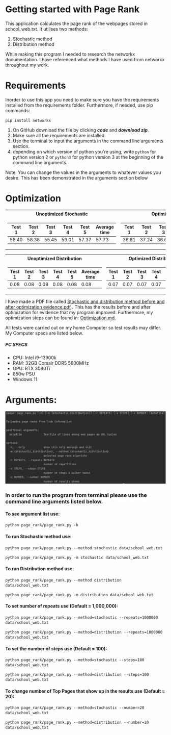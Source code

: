 Getting started with Page Rank
==============================
This application calculates the page rank of the webpages stored in school_web.txt.
It utilises two methods:
1) Stochastic method
2) Distribution method

While making this program I needed to research the networkx documentation. I have referenced what methods I have used 
from networkx throughout my work.

Requirements
===========

Inorder to use this app you need to make sure you have the requirements installed from the
requirements folder. Furthermore, if needed, use pip commands:
````
pip install networkx
```` 

1) On GitHub download the file by clicking ***code*** and ***download zip***.
2) Make sure all the requirements are installed.
3) Use the terminal to input the arguments in the command line arguments section.
4) depending on which version of python you're using, write `python` for python version 2 or `python3`
for python version 3 at the beginning of the command line arguments.

Note: You can change the values in the arguments to whatever values you desire.
This has been demonstrated in the arguments section below

Optimization
============


<table>
<tr><th>Unoptimized Stochastic </th><th>Optimized Stochastic</th></tr>
<tr><td>

| Test 1 | Test 2 | Test 3 | Test 4 | Test 5 | Average time |                 
|--------|--------|--------|--------|--------|--------------|
| 56.40  | 58.38  | 55.45  | 59.01  | 57.37  | 57.73        |

</td><td>

| Test 1 | Test 2 | Test 3 | Test 4 | Test 5 | Average time |   
|--------|--------|--------|--------|--------|--------------|
| 36.81  | 37.24  | 36.60  | 36.90  | 37.15  | 36.94        |

</td></tr> </table>

<table>
<tr><th>Unoptimized Distribution </th><th>Optimized Distribution</th></tr>
<tr><td>

| Test 1 | Test 2 | Test 3 | Test 4 | Test 5 | Average time |
|--------|--------|--------|--------|--------|--------------|
| 0.08   | 0.08   | 0.08   | 0.08   | 0.08   | 0.08         |

</td><td>

| Test 1 | Test 2 | Test 3 | Test 4 | Test 5 | Average time |
|--------|--------|--------|--------|--------|--------------|
| 0.07   | 0.07   | 0.07   | 0.07   | 0.07   | 0.07         |

</td></tr> </table>
                                    



 

I have made a PDF file called [Stochastic and distribution method before and after optimization evidence.pdf](./Optimization_evidence.pdf) . 
This has the results before and after optimization for evidence that my program improved. Furthermore, 
my optimization steps can be found in: [Optimization.md](./Optimization.md).

All tests were carried out on my home Computer so test results may differ. My Computer specs are listed below.
##### PC SPECS

* CPU: Intel i9-13900k
* RAM: 32GB Corsair DDR5 5600MHz
* GPU: RTX 3080Ti
* 850w PSU
* Windows 11


Arguments:
=========
![img_1.png](Images/Argument_list.png)
### In order to run the program from terminal please use the command line arguments listed below.

#### To see argument list use:
```
python page_rank/page_rank.py -h
```
#### To run Stochastic method use:
```
python page_rank/page_rank.py --method stochastic data/school_web.txt
```
```
python page_rank/page_rank.py -m stochastic data/school_web.txt
```
#### To run Distribution method use:
```
python page_rank/page_rank.py --method distribution data/school_web.txt
```
```
python page_rank/page_rank.py -m distribution data/school_web.txt
```
#### To set number of repeats use (Default = 1,000,000):
```
python page_rank/page_rank.py --method=stochastic --repeats=1000000 data/school_web.txt
```
```
python page_rank/page_rank.py --method=distribution --repeats=1000000 data/school_web.txt
```
#### To set the number of steps use (Default = 100):
```
python page_rank/page_rank.py --method=stochastic --steps=100 data/school_web.txt
```
```
python page_rank/page_rank.py --method=distribution --steps=100 data/school_web.txt
```
#### To change number of Top Pages that show up in the results use (Default = 20):
```
python page_rank/page_rank.py --method=stochastic --number=20 data/school_web.txt
```
```
python page_rank/page_rank.py --method=distribution --number=20 data/school_web.txt
```